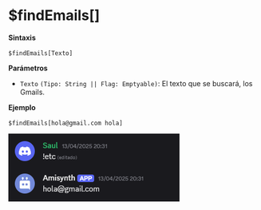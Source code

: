 # $findEmails[]

**Sintaxis**
```
$findEmails[Texto]
```

**Parámetros**

- `Texto` `(Tipo: String || Flag: Emptyable)`: El texto que se buscará, los Gmails.







**Ejemplo**

```
$findEmails[hola@gmail.com hola]
```

![alt text](image-125.png)